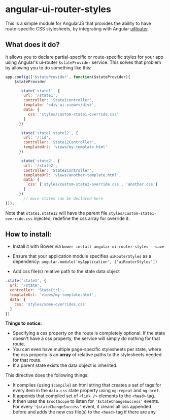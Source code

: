 angular-ui-router-styles
====================

This is a simple module for AngularJS that provides the ability to have route-specific CSS stylesheets, by integrating with Angular [uiRouter](https://github.com/angular-ui/ui-router).

What does it do?
---------------

It allows you to declare partial-specific or route-specific styles for your app using
Angular's ui-router `$stateProvider` service. This solves that problem by allowing you to do something like this:

```javascript
app.config(['$stateProvider', function($stateProvider){
    $stateProvider

      .state('state1', {
        url: '/state1',
        controller: 'State1controller',
        template: '<div ui-view></div>',
        data: {
          css: 'styles/custom-state1-override.css'
        }
      })

      .state('state1.state12', {
        url: '/:id',
        controller: 'State12Controller',
        templateUrl: 'views/my-template.html'
      })

      .state('state2', {
        url: '/state2',
        controller: 'State2Controller',
        templateUrl: 'views/another-template.html',
        data: {
          css: ['styles/custom-state2-override.css', 'another.css']
        }
      })
        // more states can be declared here
}]);
```

Note that `state1.state12` will have the parent file `styles/custom-state1-override.css` injected; redefine the css array for override it.

How to install:
---------------

 * Install it with Bower via `bower install angular-ui-router-styles --save`

 * Ensure that your application module specifies `uiRouterStyles` as a dependency: `angular.module('myApplication', ['uiRouterStyles'])`

 * Add css file(s) relative path to the state data object
```javascript
.state('state1', {
  url: '/state',
  controller: 'StateCtrl',
  templateUrl: 'views/my-template.html',
  data: {
    css: 'styles/some-overrides.css'
  }
})
```

**Things to notice:**
* Specifying a css property on the route is completely optional. If the state doesn't have a css property, the service will simply do nothing for that route.
* You can even have multiple page-specific stylesheets per state, where the css property is an **array** of relative paths to the stylesheets needed for that route.
* If a parent state exists the data object is inherited.


This directive does the following things:

* It compiles (using `$compile`) an html string that creates a set of <link /> tags for every item in the `data.css` state property using `ng-repeat` and `ng-href`.
* It appends that compiled set of `<link />` elements to the `<head>` tag.
* It then uses the `$rootScope` to listen for `'$stateChangeSuccess'` events. For every `'$stateChangeSuccess'` event, it cleans all css appended before and adds the new css file(s) to the `<head>` tag if there are any.
